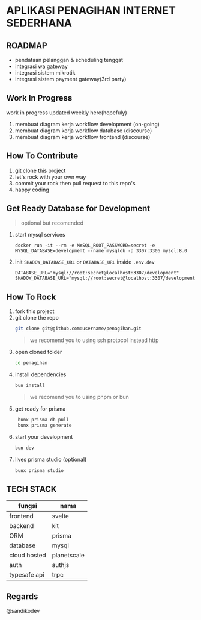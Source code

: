 # APLIKASI PENAGIHAN INTERNET SEDERHANA

## ROADMAP

- pendataan pelanggan & scheduling tenggat
- integrasi wa gateway
- integrasi sistem mikrotik
- integrasi sistem payment gateway(3rd party)

## Work In Progress

work in progress updated weekly here(hopefuly)

1. membuat diagram kerja workflow development (on-going)
2. membuat diagram kerja workflow database (discourse)
3. membuat diagram kerja workflow frontend (discourse)

## How To Contribute

1. git clone this project
2. let's rock with your own way
3. commit your rock then pull request to this repo's
4. happy coding

## Get Ready Database for Development

> optional but recomended

1. start mysql services
   ```
   docker run -it --rm -e MYSQL_ROOT_PASSWORD=secret -e MYSQL_DATABASE=development --name mysqldb -p 3307:3306 mysql:8.0
   ```
2. init `SHADOW_DATABASE_URL` or `DATABASE_URL` inside `.env.dev`
   ```
   DATABASE_URL="mysql://root:secret@localhost:3307/development"
   SHADOW_DATABASE_URL="mysql://root:secret@localhost:3307/development"
   ```

## How To Rock

1. fork this project
2. git clone the repo
   ```sh
   git clone git@github.com:username/penagihan.git
   ```
   > we recomend you to using ssh protocol instead http
3. open cloned folder
   ```sh
   cd penagihan
   ```
4. install dependencies
   ```sh
   bun install
   ```
   > we recomend you to using pnpm or bun
5. get ready for prisma
   ```sh
    bunx prisma db pull
    bunx prisma generate
   ```
6. start your development
   ```sh
   bun dev
   ```
7. lives prisma studio (optional)
   ```sh
   bunx prisma studio
   ```

## TECH STACK

| fungsi       | nama        |
| ------------ | ----------- |
| frontend     | svelte      |
| backend      | kit         |
| ORM          | prisma      |
| database     | mysql       |
| cloud hosted | planetscale |
| auth         | authjs      |
| typesafe api | trpc        |

## Regards

@sandikodev
